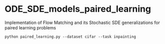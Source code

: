 # ODE_SDE_models_paired_learning
Implementation of Flow Matching and its Stochastic SDE generalizations for paired learning problems

`python paired_learning.py --dataset cifar --task inpainting`